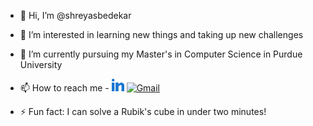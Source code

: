 - 👋 Hi, I’m @shreyasbedekar

- 👀 I’m interested in learning new things and taking up new challenges
  
- 🌱 I’m currently pursuing my Master's in Computer Science in Purdue University
  
- 📫 How to reach me -
     [<img src="https://raw.githubusercontent.com/teamedwardforever/Readme-Generator/71f25dd8b98329b168142a6b782a107b75eab178/svg/Social/linked-in-alt.svg" alt="LinkedIn" width="20" height="20">](https://www.linkedin.com/in/shreyasbedekar24/) [<img src="https://upload.wikimedia.org/wikipedia/commons/4/4c/Gmail_Icon.png" alt="Gmail" width="20" height="20">](mailto:2012shreyasbedekar@gmail.com)
- ⚡ Fun fact: I can solve a Rubik's cube in under two minutes!

<!---
shreyasbedekar/shreyasbedekar is a ✨ special ✨ repository because its `README.md` (this file) appears on your GitHub profile.
You can click the Preview link to take a look at your changes.
--->
